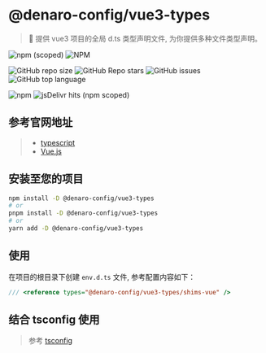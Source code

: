 # @denaro-config/vue3-types

> :tada: 提供 vue3 项目的全局 d.ts 类型声明文件, 为你提供多种文件类型声明。

![npm (scoped)](https://img.shields.io/npm/v/%40denaro-config/vue3-types)
![NPM](https://img.shields.io/npm/l/%40denaro-config%2Fvue3-types)

![GitHub repo size](https://img.shields.io/github/repo-size/denaro-org/frontend-engineering-config)
![GitHub Repo stars](https://img.shields.io/github/stars/denaro-org/frontend-engineering-config)
![GitHub issues](https://img.shields.io/github/issues/denaro-org/frontend-engineering-config)
![GitHub top language](https://img.shields.io/github/languages/top/denaro-org/frontend-engineering-config)

![npm](https://img.shields.io/npm/dw/%40denaro-config/vue3-types)
![jsDelivr hits (npm scoped)](https://img.shields.io/jsdelivr/npm/hd/%40denaro-config%2Fvue3-types)

## 参考官网地址

> - [typescript](https://www.typescriptlang.org/)
> - [Vue.js](https://v3.cn.vuejs.org/)

## 安装至您的项目

```bash
npm install -D @denaro-config/vue3-types
# or
pnpm install -D @denaro-config/vue3-types
# or
yarn add -D @denaro-config/vue3-types
```

## 使用

在项目的根目录下创建 `env.d.ts` 文件, 参考配置内容如下：

```ts
/// <reference types="@denaro-config/vue3-types/shims-vue" />
```

## 结合 tsconfig 使用

> 参考 [tsconfig](../vue3-typess/README.md)
